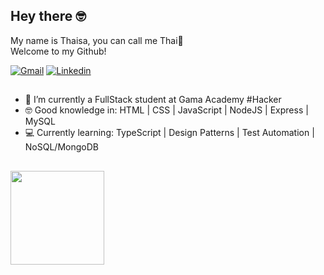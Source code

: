 ## Hey there 🤓 <br>
My name is Thaisa, you can call me Thai🌱<br>
Welcome to my Github!

<div>
  <a href="mailto: thaisacontar@gmail.com"><img src="https://img.shields.io/badge/Gmail-red?style=flat&logo=Gmail&logoColor=white" alt="Gmail" /></a>
  <a href="https://www.linkedin.com/in/thaisacontar/" target="_blank"><img src="https://img.shields.io/badge/LinkedIn-blue?style=flat&logo=linkedin&labelColor=blue" alt="Linkedin" /></a>
</div>

##

- 🔭 I’m currently a FullStack student at Gama Academy #Hacker
- 🤓 Good knowledge in: HTML | CSS | JavaScript | NodeJS | Express | MySQL
- 💻 Currently learning: TypeScript | Design Patterns | Test Automation | NoSQL/MongoDB

##

<div>
    <img height="150em" src="https://github-readme-stats-git-masterrstaa-rickstaa.vercel.app/api/top-langs/?username=thaisacontar&layout=compact&langs_count=7&theme=dark"/>
</div>
